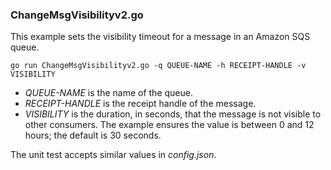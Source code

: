 ### ChangeMsgVisibilityv2.go

This example sets the visibility timeout for a message in an Amazon SQS queue.

`go run ChangeMsgVisibilityv2.go -q QUEUE-NAME -h RECEIPT-HANDLE -v VISIBILITY`

- _QUEUE-NAME_ is the name of the queue.
- _RECEIPT-HANDLE_ is the receipt handle of the message.
- _VISIBILITY_ is the duration, in seconds, that the message is not visible to other consumers.
  The example ensures the value is between 0 and 12 hours;
  the default is 30 seconds.

The unit test accepts similar values in _config.json_.
